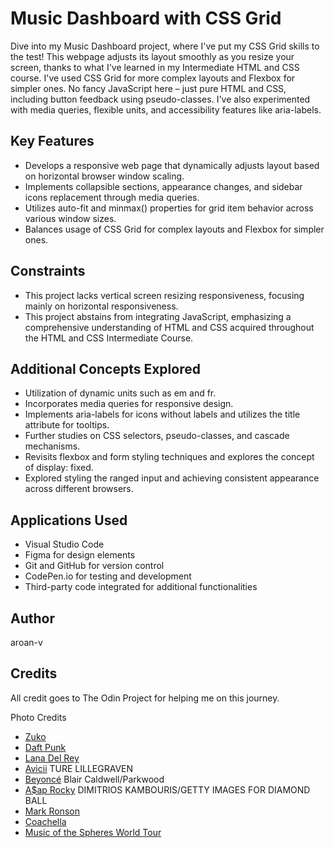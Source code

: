 # Music Dashboard with CSS Grid

Dive into my Music Dashboard project, where I've put my CSS Grid skills to the test! This webpage adjusts its layout smoothly as you resize your screen, thanks to what I've learned in my Intermediate HTML and CSS course. I've used CSS Grid for more complex layouts and Flexbox for simpler ones. No fancy JavaScript here – just pure HTML and CSS, including button feedback using pseudo-classes. I've also experimented with media queries, flexible units, and accessibility features like aria-labels.

## Key Features

- Develops a responsive web page that dynamically adjusts layout based on horizontal browser window scaling.
- Implements collapsible sections, appearance changes, and sidebar icons replacement through media queries.
- Utilizes auto-fit and minmax() properties for grid item behavior across various window sizes.
- Balances usage of CSS Grid for complex layouts and Flexbox for simpler ones.

## Constraints

- This project lacks vertical screen resizing responsiveness, focusing mainly on horizontal responsiveness.
- This project abstains from integrating JavaScript, emphasizing a comprehensive understanding of HTML and CSS acquired throughout the HTML and CSS Intermediate Course.

## Additional Concepts Explored

- Utilization of dynamic units such as em and fr.
- Incorporates media queries for responsive design.
- Implements aria-labels for icons without labels and utilizes the title attribute for tooltips.
- Further studies on CSS selectors, pseudo-classes, and cascade mechanisms.
- Revisits flexbox and form styling techniques and explores the concept of display: fixed.
- Explored styling the ranged input and achieving consistent appearance across different browsers.

## Applications Used

- Visual Studio Code
- Figma for design elements
- Git and GitHub for version control
- CodePen.io for testing and development
- Third-party code integrated for additional functionalities

## Author

aroan-v

## Credits

All credit goes to The Odin Project for helping me on this journey.

Photo Credits

- [Zuko](https://www.ign.com/wikis/avatar-the-last-airbender-legend-of-korra/Zuko)
- [Daft Punk](https://medium.com/@stephenabblitt_49232/liner-notes-technologic-by-daft-punk-863e0db80758)
- [Lana Del Rey](<https://commons.wikimedia.org/wiki/File:Lana_Del_Rey_@_Grammy_Museum_10_13_2019_(49311023203).jpg>)
- [Avicii](https://www.gq.com/story/avicii-tim-bergling-profile-gq-april-2013) TURE LILLEGRAVEN
- [Beyoncé](https://www.businessinsider.com/beyonce-act-iii-genre-rumors-beyhive-fan-theories-2024-3) Blair Caldwell/Parkwood
- [A$ap Rocky](https://www.essence.com/fashion/asap-rocky-sneaker-collaboration/) DIMITRIOS KAMBOURIS/GETTY IMAGES FOR DIAMOND BALL
- [Mark Ronson](https://www.grammy.com/artists/mark-ronson/17323)
- [Coachella](https://www.pexels.com/photo/silhouette-of-dancing-people-inside-club-1677710/)
- [Music of the Spheres World Tour](https://www.pexels.com/photo/people-at-concert-1105666/)
